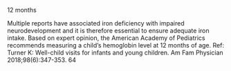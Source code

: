 12 months

Multiple reports have associated iron deficiency with impaired neurodevelopment and it is therefore
essential to ensure adequate iron intake. Based on expert opinion, the American Academy of Pediatrics
recommends measuring a child’s hemoglobin level at 12 months of age.
Ref: Turner K: Well-child visits for infants and young children. Am Fam Physician 2018;98(6):347-353.
64